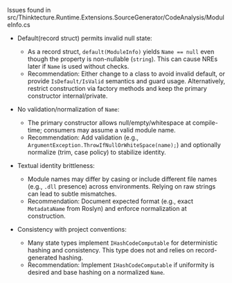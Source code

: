 Issues found in src/Thinktecture.Runtime.Extensions.SourceGenerator/CodeAnalysis/ModuleInfo.cs

- Default(record struct) permits invalid null state:
  - As a record struct, `default(ModuleInfo)` yields `Name == null` even though the property is non-nullable (`string`). This can cause NREs later if `Name` is used without checks.
  - Recommendation: Either change to a class to avoid invalid default, or provide `IsDefault/IsValid` semantics and guard usage. Alternatively, restrict construction via factory methods and keep the primary constructor internal/private.

- No validation/normalization of `Name`:
  - The primary constructor allows null/empty/whitespace at compile-time; consumers may assume a valid module name.
  - Recommendation: Add validation (e.g., `ArgumentException.ThrowIfNullOrWhiteSpace(name);`) and optionally normalize (trim, case policy) to stabilize identity.

- Textual identity brittleness:
  - Module names may differ by casing or include different file names (e.g., `.dll` presence) across environments. Relying on raw strings can lead to subtle mismatches.
  - Recommendation: Document expected format (e.g., exact `MetadataName` from Roslyn) and enforce normalization at construction.

- Consistency with project conventions:
  - Many state types implement `IHashCodeComputable` for deterministic hashing and consistency. This type does not and relies on record-generated hashing.
  - Recommendation: Implement `IHashCodeComputable` if uniformity is desired and base hashing on a normalized `Name`.
